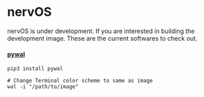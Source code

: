 # nervOS

nervOS is under development.  If you are interested in building the development image.  These are the current softwares to check out.

#### [pywal](https://github.com/dylanaraps/pywal)
```
pip3 install pywal

# Change Terminal color scheme to same as image
wal -i "/path/to/image" 
```
